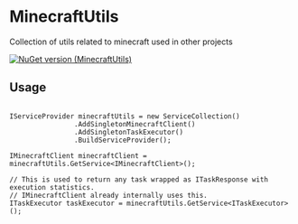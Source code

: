 # MinecraftUtils

Collection of utils related to minecraft used in other projects

[![NuGet version (MinecraftUtils)](https://img.shields.io/nuget/v/MinecraftUtils.svg?style=flat-square)](https://www.nuget.org/packages/MinecraftUtils/)

## Usage

```

IServiceProvider minecraftUtils = new ServiceCollection()
                .AddSingletonMinecraftClient()
                .AddSingletonTaskExecutor()
                .BuildServiceProvider();

IMinecraftClient minecraftClient = minecraftUtils.GetService<IMinecraftClient>();

// This is used to return any task wrapped as ITaskResponse with execution statistics. 
// IMinecraftClient already internally uses this.
ITaskExecutor taskExecutor = minecraftUtils.GetService<ITaskExecutor>();
```
